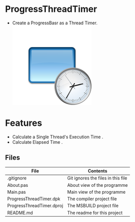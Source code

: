 # ProgressThreadTimer
- Create a ProgressBasr as a Thread Timer.                   
![](ProgressThreadTimer.png) 



# Features  
- Calculate a Single Thread's Execution Time .
- Calculate Elapsed Time .








## Files

| File | Contents | 
| --- | --- |
| .gitignore | Git ignores the files in this file |
| About.pas | About view of the programme |
| Main.pas | Main view of the programme |
| ProgressThreadTimer.dpk | The compiler project file |
| ProgressThreadTimer.dproj | The MSBUILD project file |
| README.md | The readme for this project |
